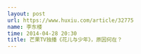 ```yaml
---
layout: post
url: https://www.huxiu.com/article/32775
name: 李东楼
time: 2014-04-28 20:30
title: 芒果TV独播《花儿与少年》，原因何在？
---
```


